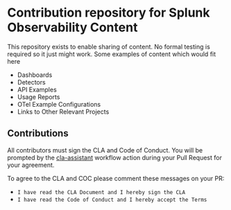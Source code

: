 # Contribution repository for Splunk Observability Content

This repository exists to enable sharing of content. No formal testing is
required so it just might work. Some examples of content which would fit here

* Dashboards
* Detectors
* API Examples
* Usage Reports
* OTel Example Configurations
* Links to Other Relevant Projects

## Contributions
All contributors must sign the CLA and Code of Conduct. You will be prompted by the [cla-assistant](https://github.com/marketplace/actions/cla-assistant-lite) workflow action during your Pull Request for your agreement.

To agree to the CLA and COC please comment these messages on your PR:
- `I have read the CLA Document and I hereby sign the CLA`
- `I have read the Code of Conduct and I hereby accept the Terms`
